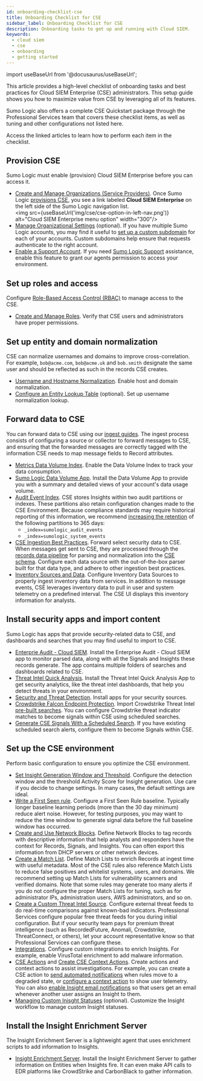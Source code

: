 ```yaml
---
id: onboarding-checklist-cse
title: Onboarding Checklist for CSE
sidebar_label: Onboarding Checklist for CSE
description: Onboarding tasks to get up and running with Cloud SIEM.
keywords:
  - cloud siem
  - cse
  - onboarding
  - getting started
---
```


import useBaseUrl from '@docusaurus/useBaseUrl';

This article provides a high-level checklist of onboarding tasks and best practices for Cloud SIEM Enterprise (CSE) administrators. This setup guide shows you how to maximize value from CSE by leveraging all of its features. 

Sumo Logic also offers a complete CSE Quickstart package through the Professional Services team that covers these checklist items, as well as tuning and other configurations not listed here.

Access the linked articles to learn how to perform each item in the checklist.


## Provision CSE

Sumo Logic must enable (provision) Cloud SIEM Enterprise before you can access it.

* [Create and Manage Organizations (Service Providers)](/docs/manage/manage-subscription/create-manage-orgs-service-providers/). Once Sumo Logic [provisions CSE](/docs/manage/manage-subscription/create-manage-orgs-service-providers#about-cse-provisioning), you see a link labeled **Cloud SIEM Enterprise** on the left side of the Sumo Logic navigation list. <br/><img src={useBaseUrl('img/cse/cse-option-in-left-nav.png')} alt="Cloud SIEM Enterprise menu option" width="300"/>
* [Manage Organizational Settings](/docs/manage/manage-subscription/manage-org-settings) (optional). If you have multiple Sumo Logic accounts, you may find it useful to [set up a custom subdomain](/docs/manage/manage-subscription/manage-org-settings#set-up-a-customsubdomain) for each of your accounts. Custom subdomains help ensure that requests authenticate to the right account. 
* [Enable a Support Account](/docs/manage/security/enable-support-account/). If you need [Sumo Logic Support](https://support.sumologic.com) assistance, enable this feature to grant our agents permission to access your environment.


## Set up roles and access

Configure [Role-Based Access Control (RBAC)](/docs/manage/users-roles/roles/role-based-access-control/) to manage access to the CSE. 

* [Create and Manage Roles](/docs/manage/users-roles/roles/create-manage-roles/). Verify that CSE users and administrators have proper permissions.


## Set up entity and domain normalization

CSE can normalize usernames and domains to improve cross-correlation. For example, `bob@acme.com`, `bob@acme.uk` and `bob.smith` designate the same user and should be reflected as such in the records CSE creates.

* [Username and Hostname Normalization](/docs/cse/schema/username-and-hostname-normalization/). Enable host and domain normalization.
* [Configure an Entity Lookup Table](/docs/cse/records-signals-entities-insights/configure-entity-lookup-table/) (optional). Set up username normalization lookup. 


## Forward data to CSE

You can forward data to CSE using our [ingest guides](/docs/cse/ingestion/). The ingest process consists of configuring a source or collector to forward messages to CSE, and ensuring that the forwarded messages are correctly tagged with the information CSE needs to map message fields to Record attributes. 
* [Metrics Data Volume Index](/docs/manage/ingestion-volume/data-volume-index/metrics-data-volume-index/). Enable the Data Volume Index to track your data consumption.
* [Sumo Logic Data Volume App](/docs/integrations/sumo-apps/data-volume). Install the Data Volume App to provide you with a summary and detailed views of your account's data usage volume. 
* [Audit Event Index](/docs/manage/security/audit-event-index/). CSE stores Insights within two audit partitions or indexes. These partitions also retain configuration changes made to the CSE Environment. Because compliance standards may require historical reporting of this information, we recommend [increasing the retention](/docs/manage/security/audit-event-index#search-the-audit-event-index) of the following partitions to 365 days:
  * `_index=sumologic_audit_events`
  * `_index=sumologic_system_events`
* [CSE Ingestion Best Practices](/docs/cse/ingestion/cse-ingestion-best-practices/). Forward select security data to CSE. When messages get sent to CSE, they are processed through the [records data pipeline](/docs/cse/schema/record-processing-pipeline/) for parsing and normalization into the [CSE schema](/docs/cse/schema/schema-attributes/). Configure each data source with the out-of-the-box parser built for that data type, and adhere to other ingestion best practices. 
* [Inventory Sources and Data](/docs/cse/administration/inventory-sources-and-data/). Configure Inventory Data Sources to properly ingest inventory data from services. In addition to message events, CSE leverages inventory data to pull in user and system telemetry on a predefined interval. The CSE UI displays this inventory information for analysts.

## Install security apps and import content

Sumo Logic has apps that provide security-related data to CSE, and dashboards and searches that you may find useful to import to CSE. 

* [Enterprie Audit - Cloud SIEM](/docs/integrations/sumo-apps/cse/). Install the Enterprise Audit - Cloud SIEM app to monitor parsed data, along with all the Signals and Insights these records generate. The app contains multiple folders of searches and dashboards related to CSE.
* [Threat Intel Quick Analysis](/docs/integrations/security-threat-detection/threat-intel-quick-analysis/). Install the Threat Intel Quick Analysis App to get security analytics, like the threat intel dashboards, that help you detect threats in your environment. 
* [Security and Threat Detection](/docs/integrations/security-threat-detection/). Install apps for your security sources.
* [Crowdstrike Falcon Endpoint Protection](/docs/integrations/security-threat-detection/crowdstrike-falcon-endpoint-protection). Import Crowdstrike Threat Intel [pre-built searches](/docs/integrations/security-threat-detection/crowdstrike-falcon-endpoint-protection#parsersfers-folder). You can configure Crowdstrike threat indicator matches to become signals within CSE using scheduled searches. 
* [Generate CSE Signals With a Scheduled Search](/docs/alerts/scheduled-searches/generate-cse-signals/). If you have existing scheduled search alerts, configure them to become Signals within CSE.


## Set up the CSE environment

Perform basic configuration to ensure you optimize the CSE environment.

* [Set Insight Generation Window and Threshold](/docs/cse/records-signals-entities-insights/set-insight-generation-window-threshold/). Configure the detection window and the threshold Activity Score for Insight generation. Use care if you decide to change settings. In many cases, the default settings are ideal.
* [Write a First Seen rule](/docs/cse/rules/write-first-seen-rule/). Configure a First Seen Rule baseline. Typically longer baseline learning periods (more than the 30 day minimum) reduce alert noise. However, for testing purposes, you may want to reduce the time window to generate signal data before the full baseline window has occurred. 
* [Create and Use Network Blocks](/docs/cse/administration/create-use-network-blocks/). Define Network Blocks to tag records with descriptive information that help analysts and responders have the context for Records, Signals, and Insights. You can often export this information from DHCP servers or other network devices. 
* [Create a Match List](/docs/cse/match-lists-suppressed-lists/create-match-list/). Define Match Lists to enrich Records at ingest time with useful metadata. Most of the CSE rules also reference Match Lists to reduce false positives and whitelist systems, users, and domains. We recommend setting up Match Lists for vulnerability scanners and verified domains. Note that some rules may generate too many alerts if you do not configure the proper Match Lists for tuning, such as for administrator IPs, administration users, AWS administrators, and so on. 
* [Create a Custom Threat Intel Source](/docs/cse/administration/create-custom-threat-intel-source/). Configure external threat feeds to do real-time comparisons against known-bad indicators. Professional Services configure popular free threat feeds for you during initial configuration. But if your security team pays for premium threat intelligence (such as RecordedFuture, Anomali, Crowdstrike, ThreatConnect, or others), let your account representative know so that Professional Services can configure these.
* [Integrations](/docs/cse/integrations/). Configure custom integrations to enrich Insights. For example, enable VirusTotal enrichment to add malware information.
* [CSE Actions](/docs/cse/administration/create-cse-actions) and [Create CSE Context Actions](/docs/cse/administration/create-cse-context-actions/). Create actions and context actions to assist investigations. For example, you can create a CSE action to [send automated notifications](/docs/cse/administration/create-cse-actions#rule-actions) when rules move to a degraded state, or [configure a context action](/docs/cse/administration/create-cse-context-actions#configure-a-context-action) to show user telemetry. You can also [enable Insight email notifications](/docs/cse/administration/create-cse-actions#email) so that users get an email whenever another user assigns an Insight to them.
* [Managing Custom Inisght Statuses](/docs/cse/administration/manage-custom-insight-statuses/) (optional). Customize the Insight workflow to manage custom Insight statuses.


## Install the Insight Enrichment Server

The Insight Enrichment Server is a lightweight agent that uses enrichment scripts to add information to Insights. 

* [Insight Enrichment Server](/docs/cse/integrations/insight-enrichment-server/). Install the Insight Enrichment Server to gather information on Entities when Insights fire. It can even make API calls to EDR platforms like CrowdStrike and CarbonBlack to gather information. 
